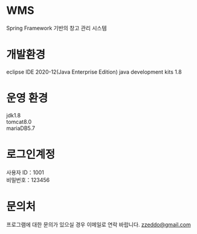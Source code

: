 # WMS
Spring Framework 기반의 창고 관리 시스템

# 개발환경
eclipse IDE 2020-12(Java Enterprise Edition)
java development kits 1.8

# 운영 환경
jdk1.8<br>
tomcat8.0<br>
mariaDB5.7<br>

# 로그인계정
사용자 ID：1001<br>
비밀번호：123456<br>

# 문의처
프로그램에 대한 문의가 있으실 경우 이메일로 연락 바랍니다.
zzeddo@gmail.com
